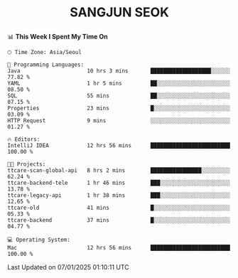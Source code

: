 <h1>
 <p align="center">
   SANGJUN SEOK
 </p>
</h1>

<!--START_SECTION:waka-->
📊 **This Week I Spent My Time On** 

```text
🕑︎ Time Zone: Asia/Seoul

💬 Programming Languages: 
Java                     10 hrs 3 mins       ███████████████████░░░░░░   77.82 % 
YAML                     1 hr 5 mins         ██░░░░░░░░░░░░░░░░░░░░░░░   08.50 % 
SQL                      55 mins             ██░░░░░░░░░░░░░░░░░░░░░░░   07.15 % 
Properties               23 mins             █░░░░░░░░░░░░░░░░░░░░░░░░   03.09 % 
HTTP Request             9 mins              ░░░░░░░░░░░░░░░░░░░░░░░░░   01.27 % 

🔥 Editors: 
IntelliJ IDEA            12 hrs 56 mins      █████████████████████████   100.00 % 

🐱‍💻 Projects: 
ttcare-scan-global-api   8 hrs 2 mins        ████████████████░░░░░░░░░   62.24 % 
ttcare-backend-tele      1 hr 46 mins        ███░░░░░░░░░░░░░░░░░░░░░░   13.78 % 
ttcare-legacy-api        1 hr 38 mins        ███░░░░░░░░░░░░░░░░░░░░░░   12.65 % 
ttcare-old               41 mins             █░░░░░░░░░░░░░░░░░░░░░░░░   05.33 % 
ttcare-backend           37 mins             █░░░░░░░░░░░░░░░░░░░░░░░░   04.77 % 

💻 Operating System: 
Mac                      12 hrs 56 mins      █████████████████████████   100.00 % 
```


 Last Updated on 07/01/2025 01:10:11 UTC
<!--END_SECTION:waka-->
